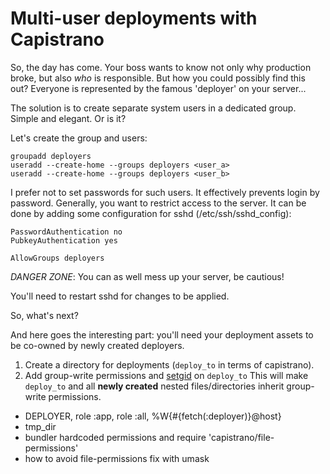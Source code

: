 Multi-user deployments with Capistrano
======================================

So, the day has come. Your boss wants to know not only why production broke, but also _who_ is responsible.
But how you could possibly find this out? Everyone is represented by the famous 'deployer' on your server...

The solution is to create separate system users in a dedicated group. Simple and elegant. Or is it?

<!-- more -->

Let's create the group and users:

```
groupadd deployers
useradd --create-home --groups deployers <user_a>
useradd --create-home --groups deployers <user_b>
```

I prefer not to set passwords for such users. It effectively prevents login by password.
Generally, you want to restrict access to the server. It can be done by adding some configuration for sshd (/etc/ssh/sshd_config):

```
PasswordAuthentication no
PubkeyAuthentication yes

AllowGroups deployers
```

*DANGER ZONE*: You can as well mess up your server, be cautious!

You'll need to restart sshd for changes to be applied.

So, what's next?

And here goes the interesting part: you'll need your deployment assets to be co-owned by newly created deployers.

1) Create a directory for deployments (`deploy_to` in terms of capistrano).
2) Add group-write permissions and [setgid](http://en.wikipedia.org/wiki/Setuid#setgid_on_directories) on `deploy_to`
   This will make `deploy_to` and all **newly created** nested files/directories inherit group-write permissions.

- DEPLOYER, role :app, role :all, %W{#{fetch(:deployer)}@host}
- tmp_dir
- bundler hardcoded permissions and require 'capistrano/file-permissions'
- how to avoid file-permissions fix with umask

